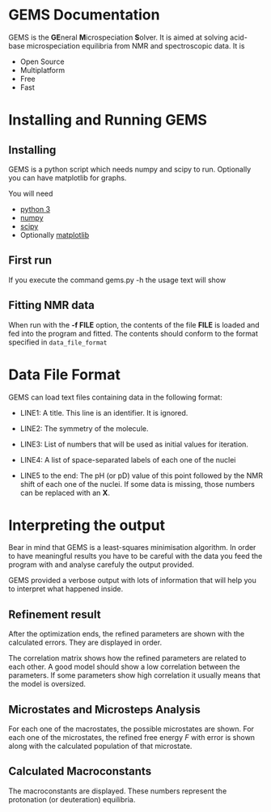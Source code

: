 # GEMS Documentation

GEMS is the **GE**neral
**M**icrospeciation **S**olver. It is aimed at solving acid-base
microspeciation equilibria from NMR and spectroscopic data. It is

-   Open Source
-   Multiplatform
-   Free
-   Fast

Installing and Running GEMS
===========================

Installing
----------

GEMS is a python script which needs
numpy and scipy to run. Optionally you can have matplotlib for graphs.

You will need

-   [python 3](http://www.python.org/)
-   [numpy](http://www.numpy.org/)
-   [scipy](http://www.scipy.org/)
-   Optionally [matplotlib](http://www.matplotlib.org/)

First run
---------

If you execute the command gems.py -h the usage text will show


Fitting NMR data
----------------

When run with the **-f FILE** option, the contents of the file **FILE**
is loaded and fed into the program and fitted. The contents should
conform to the format specified in `data_file_format`

Data File Format
================

GEMS can load text files containing data in the following format:

-   LINE1: A title. This line is an identifier. It is ignored.

-   LINE2: The symmetry of the molecule.

-   LINE3: List of numbers that will be used as initial values for
    iteration.

-   LINE4: A list of space-separated labels of each one of the nuclei

-   LINE5 to the end: The pH (or pD) value of this point followed by the NMR shift
  of each one of the nuclei. If some data is missing, those
        numbers can be replaced with an **X**.


Interpreting the output
=======================

Bear in mind that GEMS is a
least-squares minimisation algorithm. In order to have meaningful
results you have to be careful with the data you feed the program with
and analyse carefuly the output provided.

GEMS provided a verbose output with
lots of information that will help you to interpret what happened
inside.

Refinement result
-----------------

After the optimization ends, the refined parameters are shown with the
calculated errors. They are displayed in order.

The correlation matrix shows how the refined parameters are related to
each other. A good model should show a low correlation between the
parameters. If some parameters show high correlation it usually means
that the model is oversized.

Microstates and Microsteps Analysis
-----------------------------------

For each one of the macrostates, the possible microstates are shown. For
each one of the microstates, the refined free energy *F* with error is
shown along with the calculated population of that microstate.

Calculated Macroconstants
-------------------------

The macroconstants are displayed. These numbers represent the
protonation (or deuteration) equilibria.

